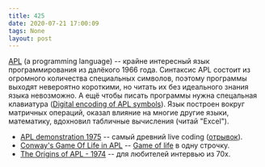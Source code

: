 ```yaml
---
title: 425
date: 2020-07-21 17:00:09
tags: None
layout: post
---
```


[APL](https://en.wikipedia.org/wiki/APL_programming_language) (a programming language) -- крайне интересный язык программирования из далёкого 1966 года. Синтаксис APL состоит из огромного количества специальных символов, поэтому программы выходят невероятно короткими, но читать их без идеального знания языка невозможно. А ещё чтобы писать программы нужна спецальная клавиатура ([Digital encoding of APL symbols](https://en.wikipedia.org/wiki/Digital_encoding_of_APL_symbols)). Язык построен вокруг матричных операций, оказал влияние на многие другие языки, математику, вдохновил табличные вычисления (читай "Excel").

+ [APL demonstration 1975](https://youtu.be/_DTpQ4Kk2wA) -- самый древний live coding ([отрывок](https://twitter.com/maetl/status/1264875330755366912)).
+ [Conway's Game Of Life in APL](https://www.youtube.com/watch?v=a9xAKttWgP4) -- [Game of life](https://en.wikipedia.org/wiki/Conway%27s_Game_of_Life) в одну строчку.
+ [The Origins of APL - 1974](https://youtu.be/8kUQWuK1L4w) -- для любителей интервью из 70х.

